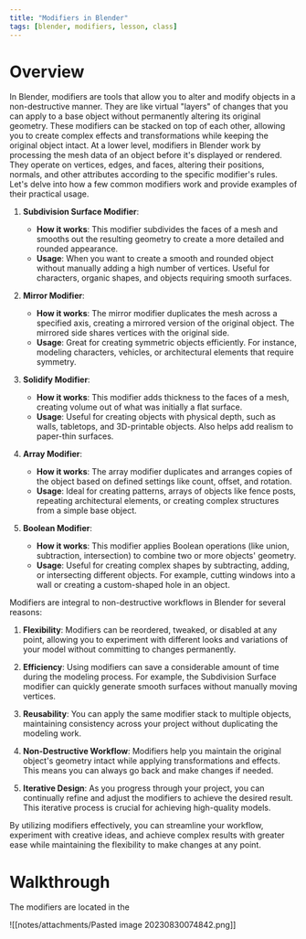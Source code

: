 ```yaml
---
title: "Modifiers in Blender"
tags: [blender, modifiers, lesson, class]
---
```


# Overview

In Blender, modifiers are tools that allow you to alter and modify objects in a non-destructive manner. They are like virtual "layers" of changes that you can apply to a base object without permanently altering its original geometry. These modifiers can be stacked on top of each other, allowing you to create complex effects and transformations while keeping the original object intact.
At a lower level, modifiers in Blender work by processing the mesh data of an object before it's displayed or rendered. They operate on vertices, edges, and faces, altering their positions, normals, and other attributes according to the specific modifier's rules. Let's delve into how a few common modifiers work and provide examples of their practical usage.

1. **Subdivision Surface Modifier**:
    
    - **How it works**: This modifier subdivides the faces of a mesh and smooths out the resulting geometry to create a more detailed and rounded appearance.
    - **Usage**: When you want to create a smooth and rounded object without manually adding a high number of vertices. Useful for characters, organic shapes, and objects requiring smooth surfaces.
2. **Mirror Modifier**:
    
    - **How it works**: The mirror modifier duplicates the mesh across a specified axis, creating a mirrored version of the original object. The mirrored side shares vertices with the original side.
    - **Usage**: Great for creating symmetric objects efficiently. For instance, modeling characters, vehicles, or architectural elements that require symmetry.
3. **Solidify Modifier**:
    
    - **How it works**: This modifier adds thickness to the faces of a mesh, creating volume out of what was initially a flat surface.
    - **Usage**: Useful for creating objects with physical depth, such as walls, tabletops, and 3D-printable objects. Also helps add realism to paper-thin surfaces.
4. **Array Modifier**:
    
    - **How it works**: The array modifier duplicates and arranges copies of the object based on defined settings like count, offset, and rotation.
    - **Usage**: Ideal for creating patterns, arrays of objects like fence posts, repeating architectural elements, or creating complex structures from a simple base object.
5. **Boolean Modifier**:
    
    - **How it works**: This modifier applies Boolean operations (like union, subtraction, intersection) to combine two or more objects' geometry.
    - **Usage**: Useful for creating complex shapes by subtracting, adding, or intersecting different objects. For example, cutting windows into a wall or creating a custom-shaped hole in an object.

Modifiers are integral to non-destructive workflows in Blender for several reasons:

1. **Flexibility**: Modifiers can be reordered, tweaked, or disabled at any point, allowing you to experiment with different looks and variations of your model without committing to changes permanently.
    
2. **Efficiency**: Using modifiers can save a considerable amount of time during the modeling process. For example, the Subdivision Surface modifier can quickly generate smooth surfaces without manually moving vertices.
    
3. **Reusability**: You can apply the same modifier stack to multiple objects, maintaining consistency across your project without duplicating the modeling work.
    
4. **Non-Destructive Workflow**: Modifiers help you maintain the original object's geometry intact while applying transformations and effects. This means you can always go back and make changes if needed.
    
5. **Iterative Design**: As you progress through your project, you can continually refine and adjust the modifiers to achieve the desired result. This iterative process is crucial for achieving high-quality models.
    

By utilizing modifiers effectively, you can streamline your workflow, experiment with creative ideas, and achieve complex results with greater ease while maintaining the flexibility to make changes at any point.

# Walkthrough

The modifiers are located in the 

![[notes/attachments/Pasted image 20230830074842.png]]
